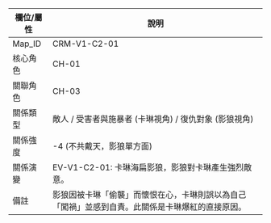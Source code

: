 | 欄位/屬性 | 說明 |
|---|---|
| Map_ID | CRM-V1-C2-01 |
| 核心角色 | CH-01 |
| 關聯角色 | CH-03 |
| 關係類型 | 敵人 / 受害者與施暴者 (卡琳視角) / 復仇對象 (影狼視角) |
| 關係強度 | -4 (不共戴天，影狼單方面) |
| 關係演變 | EV-V1-C2-01: 卡琳海扁影狼，影狼對卡琳產生強烈敵意。 |
| 備註 | 影狼因被卡琳「偷襲」而懷恨在心，卡琳則誤以為自己「闖禍」並感到自責。此關係是卡琳爆紅的直接原因。 |
